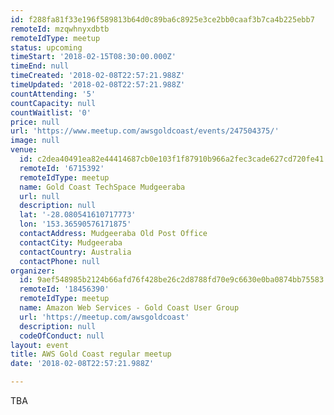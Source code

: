 ```yaml
---
id: f288fa81f33e196f589813b64d0c89ba6c8925e3ce2bb0caaf3b7ca4b225ebb7
remoteId: mzqwhnyxdbtb
remoteIdType: meetup
status: upcoming
timeStart: '2018-02-15T08:30:00.000Z'
timeEnd: null
timeCreated: '2018-02-08T22:57:21.988Z'
timeUpdated: '2018-02-08T22:57:21.988Z'
countAttending: '5'
countCapacity: null
countWaitlist: '0'
price: null
url: 'https://www.meetup.com/awsgoldcoast/events/247504375/'
image: null
venue:
  id: c2dea40491ea82e44414687cb0e103f1f87910b966a2fec3cade627cd720fe41
  remoteId: '6715392'
  remoteIdType: meetup
  name: Gold Coast TechSpace Mudgeeraba
  url: null
  description: null
  lat: '-28.080541610717773'
  lon: '153.36590576171875'
  contactAddress: Mudgeeraba Old Post Office
  contactCity: Mudgeeraba
  contactCountry: Australia
  contactPhone: null
organizer:
  id: 9aef548985b2124b66afd76f428be26c2d8788fd70e9c6630e0ba0874bb75583
  remoteId: '18456390'
  remoteIdType: meetup
  name: Amazon Web Services - Gold Coast User Group
  url: 'https://meetup.com/awsgoldcoast'
  description: null
  codeOfConduct: null
layout: event
title: AWS Gold Coast regular meetup
date: '2018-02-08T22:57:21.988Z'

---
```

<p>TBA</p>
